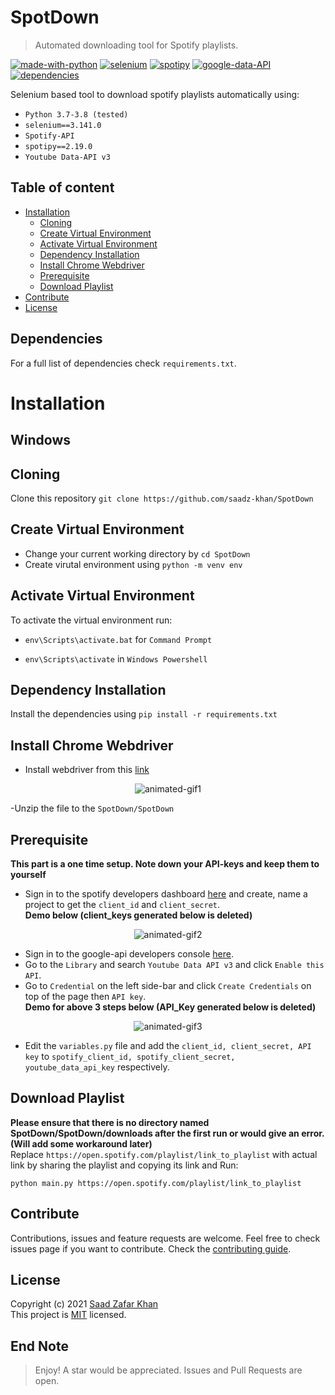 # SpotDown
> Automated downloading tool for Spotify playlists.  

[![made-with-python](https://img.shields.io/badge/Made%20with-Python-1f425f.svg)](https://www.python.org/)
[![selenium](https://img.shields.io/badge/Selenium-3.141.0-blue)](https://www.selenium.dev/selenium/docs/api/py/api.html)
[![spotipy](https://img.shields.io/badge/Spotipy-2.19.0-blue)](https://spotipy.readthedocs.io/en/2.19.0/)
[![google-data-API](https://img.shields.io/badge/Google%20data--API-v3-blue)](https://developers.google.com/youtube/v3)
[![dependencies](https://img.shields.io/badge/dependencies-up%20to%20date-brightgreen)]()

Selenium based tool to download spotify playlists automatically using: 
- `Python 3.7-3.8 (tested)`
- `selenium==3.141.0`
- `Spotify-API`
- `spotipy==2.19.0`
- `Youtube Data-API v3`

## Table of content

- [Installation](#installation)
    - [Cloning](#cloning)
    - [Create Virtual Environment](#create-virtual-environment)
    - [Activate Virtual Environment](#activate-virtual-environment)
    - [Dependency Installation](#dependency-installation)
    - [Install Chrome Webdriver](#install-chrome-webdriver)
    - [Prerequisite](#prerequisite)
    - [Download Playlist](#download-playlist)
- [Contribute](#contribute)
- [License](#license)


## Dependencies 
For a full list of dependencies check `requirements.txt`.  

# Installation
## Windows

## Cloning
Clone this repository `git clone https://github.com/saadz-khan/SpotDown`  
  
## Create Virtual Environment
- Change your current working directory by `cd SpotDown`
- Create virutal environment using `python -m venv env`

## Activate Virtual Environment
To activate the virtual  environment run:
- `env\Scripts\activate.bat` for `Command Prompt`  

- `env\Scripts\activate` in `Windows Powershell`  

## Dependency Installation
Install the dependencies using `pip install -r requirements.txt`  
  
  
## Install Chrome Webdriver
- Install webdriver from this [link](https://chromedriver.chromium.org/downloads/)  
  
<p align="center">
  <img src="https://media.giphy.com/media/bMTzxmMmF6dyG2CSTL/source.gif?cid=790b7611dbd64a5860c863f445f0e33b05d6a4aaa530cad9&rid=source.gif" alt="animated-gif1" />
</p>  
    
-Unzip the file to the `SpotDown/SpotDown`  
## Prerequisite
**This part is a one time setup. Note down your API-keys and keep them to yourself** 
- Sign in to the spotify developers dashboard [here](https://developer.spotify.com/dashboard/login) and create, name a project to get the `client_id` and `client_secret`.  
**Demo below (client_keys generated below is deleted)**

<p align="center">
  <img src="https://media.giphy.com/media/FK5eKB1zFLqy9nHrjL/source.gif?cid=790b76110e1b23f7d2695c3cc54a8b53bd7a00132d32f223&rid=source.gif" alt="animated-gif2" />
</p>  
  
- Sign in to the google-api developers console [here](https://console.cloud.google.com/apis).
- Go to the `Library` and search `Youtube Data API v3` and click `Enable this API`.
- Go to `Credential` on the left side-bar and click `Create Credentials` on top of the page then `API key`.  
**Demo for above 3 steps below (API_Key generated below is deleted)**  

<p align="center">
  <img src="https://media.giphy.com/media/K0oA6mXUDFOjl5iTKH/source.gif?cid=790b7611b01d6ae6d23240007e5eb47e5c8419c25e35bd87&rid=source.gif" alt="animated-gif3" />
</p>    

- Edit the `variables.py` file and add the `client_id, client_secret, API key` to `spotify_client_id, spotify_client_secret, youtube_data_api_key` respectively.

## Download Playlist
**Please ensure that there is no directory named SpotDown/SpotDown/downloads after the first run or would give an error. (Will add some workaround later)**  
Replace `https://open.spotify.com/playlist/link_to_playlist` with actual link by sharing the playlist and copying its link and Run:  
```
python main.py https://open.spotify.com/playlist/link_to_playlist

```  
  
## Contribute
Contributions, issues and feature requests are welcome.
Feel free to check issues page if you want to contribute.
Check the [contributing guide](https://github.com/saadz-khan/SpotDown/blob/master/CONTRIBUTING.md).

## License
Copyright (c) 2021 [Saad Zafar Khan](https://github.com/saadz-khan)  
This project is [MIT](https://github.com/saadz-khan/SpotDown/blob/master/LICENSE) licensed.   

    
## End Note
> Enjoy! A star would be appreciated. Issues and Pull Requests are open.  
